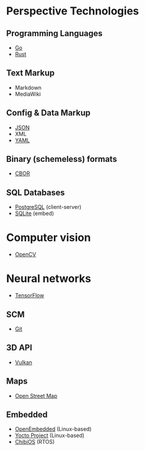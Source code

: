 Perspective Technologies
========================

Programming Languages
---------------------

+ [Go](https://golang.org)
+ [Rust](https://rust-lang.org)


Text Markup
-----------

+ Markdown
+ MediaWiki


Config & Data Markup
--------------------

+ [JSON](http://json.org)
+ XML
+ [YAML](http://yaml.org)


Binary (schemeless) formats
---------------------------

+ [CBOR](http://cbor.io)


SQL Databases
-------------

+ [PostgreSQL](http://postgresql.org) (client-server)
+ [SQLite](https://sqlite.org) (embed)

Computer vision
===============

+ [OpenCV](http://opencv.org)


Neural networks
===============

+ [TensorFlow](tensorflow.org)

SCM
---
+ [Git](https://git-scm.com)


3D API
------

+ [Vulkan](https://khronos.org/vulkan/)



Maps
----

+ [Open Street Map](https://openstreetmap.org)


Embedded
--------
+ [OpenEmbedded](http://openembedded.org) (Linux-based)
+ [Yocto Project](https://yoctoproject.org) (Linux-based)
+ [ChibiOS](http://chibios.org) (RTOS)

